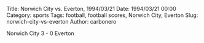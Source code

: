 Title: Norwich City vs. Everton, 1994/03/21
Date: 1994/03/21 00:00
Category: sports
Tags: football, football scores, Norwich City, Everton
Slug: norwich-city-vs-everton
Author: carbonero


Norwich City 3 - 0 Everton

